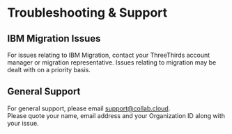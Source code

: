 # Troubleshooting & Support

## IBM Migration Issues

For issues relating to IBM Migration, contact your ThreeThirds account manager or migration representative. Issues relating to migration may be dealt with on a priority basis.

## General Support
For general support, please email [support@collab.cloud](mailto:support@collab.cloud).<br />
Please quote your name, email address and your Organization ID along with your issue.
